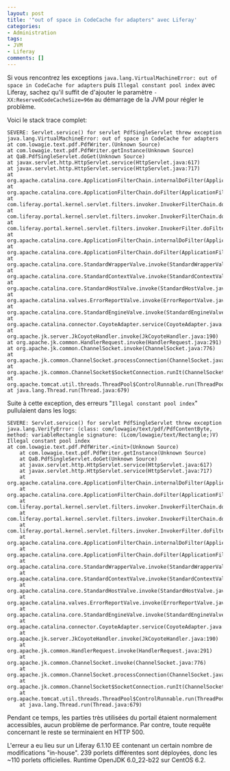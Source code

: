 ```yaml
---
layout: post
title: '"out of space in CodeCache for adapters" avec Liferay'
categories:
- Administration
tags:
- JVM
- Liferay
comments: []
---
```

Si vous rencontrez les exceptions `java.lang.VirtualMachineError: out of space in CodeCache for adapters` puis `Illegal constant pool index` avec Liferay, sachez qu'il suffit de d'ajouter le paramètre `-XX:ReservedCodeCacheSize=96m` au démarrage de la JVM pour régler le problème.

Voici le stack trace complet:
```
SEVERE: Servlet.service() for servlet PdfSingleServlet threw exception
java.lang.VirtualMachineError: out of space in CodeCache for adapters
at com.lowagie.text.pdf.PdfWriter.(Unknown Source)
at com.lowagie.text.pdf.PdfWriter.getInstance(Unknown Source)
at QaB.PdfSingleServlet.doGet(Unknown Source)
at javax.servlet.http.HttpServlet.service(HttpServlet.java:617)
at javax.servlet.http.HttpServlet.service(HttpServlet.java:717)
at org.apache.catalina.core.ApplicationFilterChain.internalDoFilter(ApplicationFilterChain.java:290)
at org.apache.catalina.core.ApplicationFilterChain.doFilter(ApplicationFilterChain.java:206)
at com.liferay.portal.kernel.servlet.filters.invoker.InvokerFilterChain.doFilter(InvokerFilterChain.java:72)
at com.liferay.portal.kernel.servlet.filters.invoker.InvokerFilterChain.doFilter(InvokerFilterChain.java:116)
at com.liferay.portal.kernel.servlet.filters.invoker.InvokerFilter.doFilter(InvokerFilter.java:71)
at org.apache.catalina.core.ApplicationFilterChain.internalDoFilter(ApplicationFilterChain.java:235)
at org.apache.catalina.core.ApplicationFilterChain.doFilter(ApplicationFilterChain.java:206)
at org.apache.catalina.core.StandardWrapperValve.invoke(StandardWrapperValve.java:233)
at org.apache.catalina.core.StandardContextValve.invoke(StandardContextValve.java:191)
at org.apache.catalina.core.StandardHostValve.invoke(StandardHostValve.java:127)
at org.apache.catalina.valves.ErrorReportValve.invoke(ErrorReportValve.java:102)
at org.apache.catalina.core.StandardEngineValve.invoke(StandardEngineValve.java:109)
at org.apache.catalina.connector.CoyoteAdapter.service(CoyoteAdapter.java:293)
at org.apache.jk.server.JkCoyoteHandler.invoke(JkCoyoteHandler.java:190)
at org.apache.jk.common.HandlerRequest.invoke(HandlerRequest.java:291)
at org.apache.jk.common.ChannelSocket.invoke(ChannelSocket.java:776)
at org.apache.jk.common.ChannelSocket.processConnection(ChannelSocket.java:705)
at org.apache.jk.common.ChannelSocket$SocketConnection.runIt(ChannelSocket.java:898)
at org.apache.tomcat.util.threads.ThreadPool$ControlRunnable.run(ThreadPool.java:690)
at java.lang.Thread.run(Thread.java:679)
```

Suite à cette exception, des erreurs "`Illegal constant pool index`" pullulaient dans les logs:

```
SEVERE: Servlet.service() for servlet PdfSingleServlet threw exception
java.lang.VerifyError: (class: com/lowagie/text/pdf/PdfContentByte, method: variableRectangle signature: (Lcom/lowagie/text/Rectangle;)V) Illegal constant pool index
at com.lowagie.text.pdf.PdfWriter.<init>(Unknown Source)
    at com.lowagie.text.pdf.PdfWriter.getInstance(Unknown Source)
    at QaB.PdfSingleServlet.doGet(Unknown Source)
    at javax.servlet.http.HttpServlet.service(HttpServlet.java:617)
    at javax.servlet.http.HttpServlet.service(HttpServlet.java:717)
    at org.apache.catalina.core.ApplicationFilterChain.internalDoFilter(ApplicationFilterChain.java:290)
    at org.apache.catalina.core.ApplicationFilterChain.doFilter(ApplicationFilterChain.java:206)
    at com.liferay.portal.kernel.servlet.filters.invoker.InvokerFilterChain.doFilter(InvokerFilterChain.java:72)
    at com.liferay.portal.kernel.servlet.filters.invoker.InvokerFilterChain.doFilter(InvokerFilterChain.java:116)
    at com.liferay.portal.kernel.servlet.filters.invoker.InvokerFilter.doFilter(InvokerFilter.java:71)
    at org.apache.catalina.core.ApplicationFilterChain.internalDoFilter(ApplicationFilterChain.java:235)
    at org.apache.catalina.core.ApplicationFilterChain.doFilter(ApplicationFilterChain.java:206)
    at org.apache.catalina.core.StandardWrapperValve.invoke(StandardWrapperValve.java:233)
    at org.apache.catalina.core.StandardContextValve.invoke(StandardContextValve.java:191)
    at org.apache.catalina.core.StandardHostValve.invoke(StandardHostValve.java:127)
    at org.apache.catalina.valves.ErrorReportValve.invoke(ErrorReportValve.java:102)
    at org.apache.catalina.core.StandardEngineValve.invoke(StandardEngineValve.java:109)
    at org.apache.catalina.connector.CoyoteAdapter.service(CoyoteAdapter.java:293)
    at org.apache.jk.server.JkCoyoteHandler.invoke(JkCoyoteHandler.java:190)
    at org.apache.jk.common.HandlerRequest.invoke(HandlerRequest.java:291)
    at org.apache.jk.common.ChannelSocket.invoke(ChannelSocket.java:776)
    at org.apache.jk.common.ChannelSocket.processConnection(ChannelSocket.java:705)
    at org.apache.jk.common.ChannelSocket$SocketConnection.runIt(ChannelSocket.java:898)
    at org.apache.tomcat.util.threads.ThreadPool$ControlRunnable.run(ThreadPool.java:690)
    at java.lang.Thread.run(Thread.java:679)
```

Pendant ce temps, les parties très utilisées du portail étaient normalement accessibles, aucun problème de performance. Par contre, toute requête concernant le reste se terminaient en HTTP 500.

L'erreur a eu lieu sur un Liferay 6.1.10 EE contenant un certain nombre de modifications "in-house". 239 porlets différentes sont déployées, donc les ~110 porlets officielles. Runtime OpenJDK 6.0_22-b22 sur CentOS 6.2.